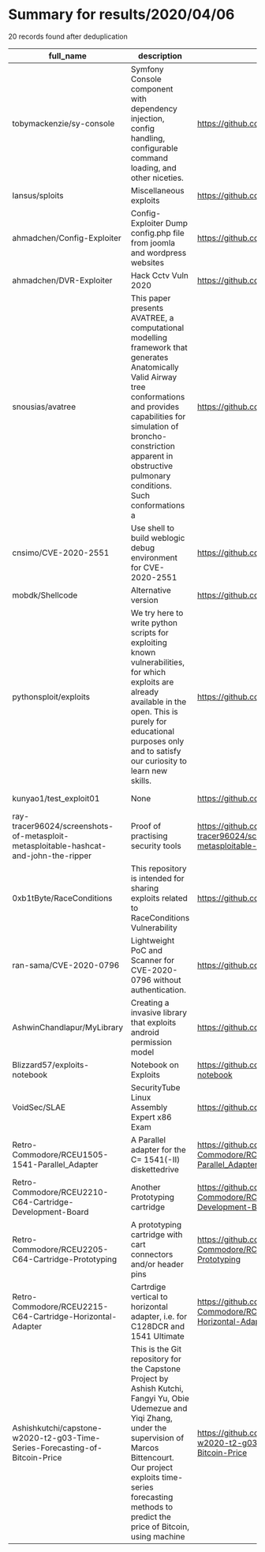 
# Summary for results/2020/04/06
    
20 records found after deduplication

| full_name | description | html_url | matched_list | matched_count | pushed_at | size | stargazers_count | language | forks_count | vul_ids |
|--------------------------------------------------------------------------------------|------------------------------------------------------------------------------------------------------------------------------------------------------------------------------------------------------------------------------------------------------------------|---------------------------------------------------------------------------------------------------------|----------------------------------------------------------|-----------------|---------------------------|--------|--------------------|------------|---------------|-------------------|
| tobymackenzie/sy-console | Symfony Console component with dependency injection, config handling, configurable command loading, and other niceties. | https://github.com/tobymackenzie/sy-console | ['command injection'] | 1 | 2020-04-06 05:30:03+00:00 | 32 | 0 | PHP | 0 | [] |
| Iansus/sploits | Miscellaneous exploits | https://github.com/Iansus/sploits | ['exploit', 'sploit'] | 2 | 2020-04-06 11:29:03+00:00 | 9 | 1 | Python | 0 | [] |
| ahmadchen/Config-Exploiter | Config-Exploiter Dump config.php file from joomla and wordpress websites | https://github.com/ahmadchen/Config-Exploiter | ['exploit'] | 1 | 2020-04-06 16:07:31+00:00 | 6 | 4 | Shell | 2 | [] |
| ahmadchen/DVR-Exploiter | Hack Cctv Vuln 2020 | https://github.com/ahmadchen/DVR-Exploiter | ['exploit'] | 1 | 2020-04-06 14:57:52+00:00 | 4 | 25 | Shell | 8 | [] |
| snousias/avatree | This paper presents AVATREE, a computational modelling framework that generates Anatomically Valid Airway tree conformations and provides capabilities for simulation of broncho-constriction apparent in obstructive pulmonary conditions. Such conformations a | https://github.com/snousias/avatree | ['exploit'] | 1 | 2020-04-06 13:36:39+00:00 | 12923 | 4 | C++ | 3 | [] |
| cnsimo/CVE-2020-2551 | Use shell to build weblogic debug environment for CVE-2020-2551 | https://github.com/cnsimo/CVE-2020-2551 | ['cve-2'] | 1 | 2020-04-06 10:59:36+00:00 | 1593 | 14 | Shell | 1 | ['CVE-2020-2551'] |
| mobdk/Shellcode | Alternative version | https://github.com/mobdk/Shellcode | ['shellcode'] | 1 | 2020-04-06 11:15:51+00:00 | 375 | 1 | | 0 | [] |
| pythonsploit/exploits | We try here to write python scripts for exploiting known vulnerabilities, for which exploits are already available in the open. This is purely for educational purposes only and to satisfy our curiosity to learn new skills. | https://github.com/pythonsploit/exploits | ['exploit'] | 1 | 2020-04-06 06:16:10+00:00 | 14 | 0 | Python | 0 | [] |
| kunyao1/test_exploit01 | None | https://github.com/kunyao1/test_exploit01 | ['exploit'] | 1 | 2020-04-06 10:30:53+00:00 | 1 | 0 | Python | 0 | [] |
| ray-tracer96024/screenshots-of-metasploit-metasploitable-hashcat-and-john-the-ripper | Proof of practising security tools | https://github.com/ray-tracer96024/screenshots-of-metasploit-metasploitable-hashcat-and-john-the-ripper | ['metasploit module OR payload'] | 1 | 2020-04-06 10:57:05+00:00 | 4993 | 0 | PHP | 0 | [] |
| 0xb1tByte/RaceConditions | This repository is intended for sharing exploits related to RaceConditions Vulnerability | https://github.com/0xb1tByte/RaceConditions | ['exploit'] | 1 | 2020-04-06 22:33:12+00:00 | 1 | 0 | C | 0 | [] |
| ran-sama/CVE-2020-0796 | Lightweight PoC and Scanner for CVE-2020-0796 without authentication. | https://github.com/ran-sama/CVE-2020-0796 | ['cve poc', 'cve-2'] | 2 | 2020-04-06 22:50:19+00:00 | 3 | 0 | Python | 1 | ['CVE-2020-0796'] |
| AshwinChandlapur/MyLibrary | Creating a invasive library that exploits android permission model | https://github.com/AshwinChandlapur/MyLibrary | ['exploit'] | 1 | 2020-04-06 14:46:33+00:00 | 165 | 0 | Java | 0 | [] |
| Blizzard57/exploits-notebook | Notebook on Exploits | https://github.com/Blizzard57/exploits-notebook | ['exploit'] | 1 | 2020-04-06 11:51:40+00:00 | 13809 | 1 | TeX | 0 | [] |
| VoidSec/SLAE | SecurityTube Linux Assembly Expert x86 Exam | https://github.com/VoidSec/SLAE | ['exploit', 'metasploit module OR payload', 'shellcode'] | 3 | 2020-04-06 08:07:41+00:00 | 303 | 7 | Assembly | 1 | [] |
| Retro-Commodore/RCEU1505-1541-Parallel_Adapter | A Parallel adapter for the C= 1541(-II) diskettedrive | https://github.com/Retro-Commodore/RCEU1505-1541-Parallel_Adapter | ['rce'] | 1 | 2020-04-06 19:29:45+00:00 | 3881 | 1 | nan | 1 | [] |
| Retro-Commodore/RCEU2210-C64-Cartridge-Development-Board | Another Prototyping cartridge | https://github.com/Retro-Commodore/RCEU2210-C64-Cartridge-Development-Board | ['rce'] | 1 | 2020-04-06 19:51:18+00:00 | 190 | 2 | nan | 1 | [] |
| Retro-Commodore/RCEU2205-C64-Cartridge-Prototyping | A prototyping cartridge with cart connectors and/or header pins | https://github.com/Retro-Commodore/RCEU2205-C64-Cartridge-Prototyping | ['rce'] | 1 | 2020-04-06 19:51:00+00:00 | 736 | 1 | nan | 0 | [] |
| Retro-Commodore/RCEU2215-C64-Cartridge-Horizontal-Adapter | Cartrdige vertical to horizontal adapter, i.e. for C128DCR and 1541 Ultimate | https://github.com/Retro-Commodore/RCEU2215-C64-Cartridge-Horizontal-Adapter | ['rce'] | 1 | 2020-04-06 19:54:56+00:00 | 549 | 1 | nan | 1 | [] |
| Ashishkutchi/capstone-w2020-t2-g03-Time-Series-Forecasting-of-Bitcoin-Price | This is the Git repository for the Capstone Project by Ashish Kutchi, Fangyi Yu, Obie Udemezue and Yiqi Zhang, under the supervision of Marcos Bittencourt. Our project exploits time-series forecasting methods to predict the price of Bitcoin, using machine | https://github.com/Ashishkutchi/capstone-w2020-t2-g03-Time-Series-Forecasting-of-Bitcoin-Price | ['exploit'] | 1 | 2020-04-06 21:43:16+00:00 | 2285 | 0 | | 0 | [] |
